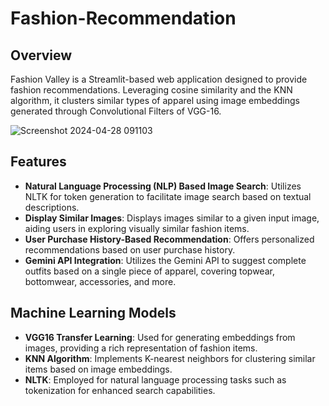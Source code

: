 # Fashion-Recommendation

## Overview
Fashion Valley is a Streamlit-based web application designed to provide fashion recommendations. Leveraging cosine similarity and the KNN algorithm, it clusters similar types of apparel using image embeddings generated through Convolutional Filters of VGG-16.

![Screenshot 2024-04-28 091103](https://github.com/AkhilVaidya91/Fashion-Recomendation/assets/67970977/9688b7f6-a80d-46b7-a364-817787961606)


## Features
- **Natural Language Processing (NLP) Based Image Search**: Utilizes NLTK for token generation to facilitate image search based on textual descriptions.
- **Display Similar Images**: Displays images similar to a given input image, aiding users in exploring visually similar fashion items.
- **User Purchase History-Based Recommendation**: Offers personalized recommendations based on user purchase history.
- **Gemini API Integration**: Utilizes the Gemini API to suggest complete outfits based on a single piece of apparel, covering topwear, bottomwear, accessories, and more.

## Machine Learning Models
- **VGG16 Transfer Learning**: Used for generating embeddings from images, providing a rich representation of fashion items.
- **KNN Algorithm**: Implements K-nearest neighbors for clustering similar items based on image embeddings.
- **NLTK**: Employed for natural language processing tasks such as tokenization for enhanced search capabilities.
